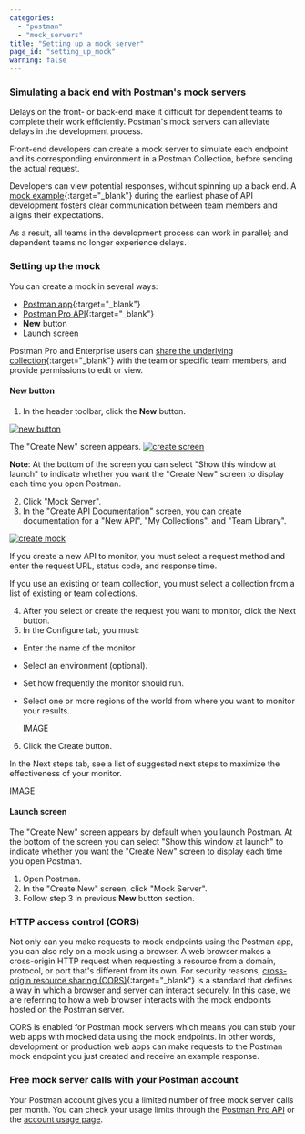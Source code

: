 ```yaml
---
categories:
  - "postman"
  - "mock_servers"
title: "Setting up a mock server"
page_id: "setting_up_mock"
warning: false
---
```


### Simulating a back end with Postman's mock servers

Delays on the front- or back-end make it difficult for dependent teams to complete their work efficiently. Postman's mock servers can alleviate delays in the development process. 

Front-end developers can create a mock server to simulate each endpoint and its corresponding environment in a Postman Collection, before sending the actual request. 

Developers can view potential responses, without spinning up a back end. A [mock example](/docs/postman/collections/examples){:target="_blank"} during the earliest phase of API development fosters clear communication between team members and aligns their expectations. 

As a result, all teams in the development process can work in parallel; and dependent teams no longer experience delays.


### Setting up the mock

You can create a mock in several ways:

* [Postman app](/docs/postman/mock_servers/mocking_with_examples){:target="_blank"}
* [Postman Pro API](/docs/postman/mock_servers/mock_with_api){:target="_blank"}
* **New** button
* Launch screen
  
Postman Pro and Enterprise users can [share the underlying collection](/docs/postman/team_library/sharing#sharing-collections){:target="_blank"} with the team or specific team members, and provide permissions to edit or view.


#### New button

1. In the header toolbar, click the **New** button.

[![new button](https://s3.amazonaws.com/postman-static-getpostman-com/postman-docs/HeaderToolBar.png)](https://s3.amazonaws.com/postman-static-getpostman-com/postman-docs/HeaderToolBar.png)

The "Create New" screen appears.
[![create screen](https://s3.amazonaws.com/postman-static-getpostman-com/postman-docs/collection-create-new-screen2.png)](https://s3.amazonaws.com/postman-static-getpostman-com/postman-docs/collection-create-new-screen2.png)

**Note**: At the bottom of the screen you can select "Show this window at launch" to indicate whether you want the "Create New" screen to display each time you open Postman.

<ol start="2">
  <li>Click "Mock Server".</li>
  <li>In the "Create API Documentation" screen, you can create documentation for a "New API", "My Collections", and "Team Library".</li>
</ol>

[![create mock](https://s3.amazonaws.com/postman-static-getpostman-com/postman-docs/create_mock.png)](https://s3.amazonaws.com/postman-static-getpostman-com/postman-docs/create_mock.png)

If you create a new API to monitor, you must select a request method and enter the request URL, status code, and response time. 

If you use an existing or team collection, you must select a collection from a list of existing or team collections.

<ol start="4">
  <li>After you select or create the request you want to monitor, click the Next button.</li>
  <li>In the Configure tab, you must:</li>
</ol>
  
* Enter the name of the monitor
* Select an environment (optional).
* Set how frequently the monitor should run.
* Select one or more regions of the world from where you want to monitor your results.
     
   IMAGE  
     
<ol start="6">
  <li>Click the Create button.</li>
</ol>

In the Next steps tab, see a list of suggested next steps to maximize the effectiveness of your monitor.

   
   IMAGE 
     
     
     
     
     
#### Launch screen

The "Create New" screen appears by default when you launch Postman. At the bottom of the screen you can select "Show this window at launch" to indicate whether you want the "Create New" screen to display each time you open Postman.

1. Open Postman.
2. In the "Create New" screen, click "Mock Server".
3. Follow step 3 in previous **New** button section. 


### HTTP access control (CORS)

Not only can you make requests to mock endpoints using the Postman app, you can also rely on a mock using a browser. A web browser makes a cross-origin HTTP request when requesting a resource from a domain, protocol, or port that's different from its own. For security reasons, [cross-origin resource sharing (CORS)](https://developer.mozilla.org/en-US/docs/Web/HTTP/Access_control_CORS){:target="_blank"} is a standard that defines a way in which a browser and server can interact securely. In this case, we are referring to how a web browser interacts with the mock endpoints hosted on the Postman server.

CORS is enabled for Postman mock servers which means you can stub your web apps with mocked data using the mock endpoints. In other words, development or production web apps can make requests to the Postman mock endpoint you just created and receive an example response.

### Free mock server calls with your Postman account

Your Postman account gives you a limited number of free mock server calls per month. You can check your usage limits through the [Postman Pro API](https://docs.api.getpostman.com) or the [account usage page](https://go.pstmn.io/postman-account-limits).
